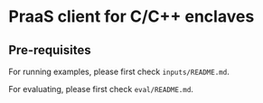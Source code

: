 # PraaS client for C/C++ enclaves

## Pre-requisites
For running examples, please first check `inputs/README.md`.

For evaluating, please first check `eval/README.md`.
